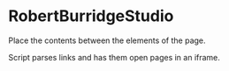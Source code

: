 RobertBurridgeStudio
====================

Place the contents between the <head/> elements of the page.

Script parses links and has them open pages in an iframe.
